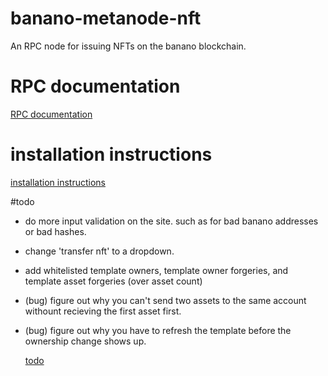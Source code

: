 # banano-metanode-nft

An RPC node for issuing NFTs on the banano blockchain.

# RPC documentation

  [RPC documentation](docs/documentation.md)


# installation instructions

  [installation instructions](docs/installation.md)

#todo
- do more input validation on the site. such as for bad banano addresses or bad hashes.
- change 'transfer nft' to a dropdown.
- add whitelisted template owners, template owner forgeries, and template asset forgeries (over asset count)
- (bug) figure out why you can't send two assets to the same account withount recieving the first asset first.
- (bug) figure out why you have to refresh the template before the ownership change shows up.

  [todo](https://github.com/BananoCoin/banano-metanode-nft/issues)
